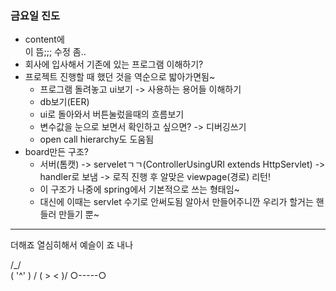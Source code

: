 ### 금요일 진도
- content에 <br>이 뜸;;; 수정 좀..
- 회사에 입사해서 기존에 있는 프로그램 이해하기?
- 프로젝트 진행할 때 했던 것을 역순으로 밟아가면됨~
  - 프로그램 돌려놓고 ui보기 -> 사용하는 용어들 이해하기
  - db보기(EER)
  - ui로 돌아와서 버튼눌렀을때의 흐름보기
  - 변수값을 눈으로 보면서 확인하고 싶으면? -> 디버깅쓰기
  - open call hierarchy도 도움됨
- board만든 구조?
  - 서버(톰캣) -> serveletㄱㄱ(ControllerUsingURI extends HttpServlet) ->  
   handler로 보냄 -> 로직 진행 후 알맞은 viewpage(경로) 리턴!
  - 이 구조가 나중에 spring에서 기본적으로 쓰는 형태임~
  - 대신에 이때는 servlet 수기로 안써도됨 알아서 만들어주니깐 우리가 할거는 핸들러 만들기 뿐~
----
  더해죠 열심히해서 예슬이 죠 내나
  
   /\_/\
  ( '^' ) / 
  ( > < )/
  ○-----○
  